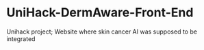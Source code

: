 # UniHack-DermAware-Front-End
Unihack project; Website where skin cancer AI was supposed to be integrated
